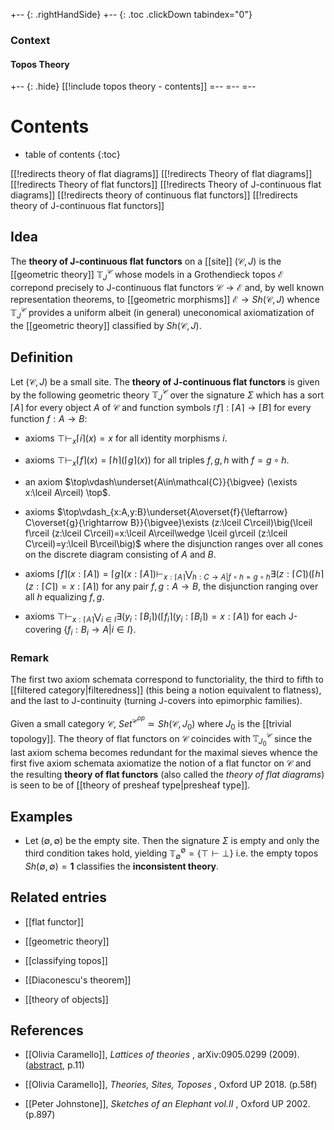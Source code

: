 
+-- {: .rightHandSide}
+-- {: .toc .clickDown tabindex="0"}

### Context
#### Topos Theory
+-- {: .hide}
[[!include topos theory - contents]]
=--
=--
=--

# Contents
* table of contents
{:toc}


[[!redirects theory of flat diagrams]]
[[!redirects Theory of flat diagrams]]
[[!redirects Theory of flat functors]]
[[!redirects Theory of J-continuous flat diagrams]]
[[!redirects theory of continuous flat functors]]
[[!redirects theory of J-continuous flat functors]]


## Idea

The **theory of J-continuous flat functors** on a [[site]] $(\mathcal{C},J)$ is the [[geometric theory]] $\mathbb{T}_J^{\mathcal{C}}$ whose models in a Grothendieck topos $\mathcal{E}$ correpond precisely to J-continuous flat functors $\mathcal{C}\to\mathcal{E}$ and, by well known representation theorems, to [[geometric morphisms]] $\mathcal{E}\to Sh(\mathcal{C},J)$ whence $\mathbb{T}_J^{\mathcal{C}}$ provides a uniform albeit (in general) uneconomical axiomatization of the [[geometric theory]] classified by $Sh(\mathcal{C},J)$.

## Definition

Let $(\mathcal{C},J)$ be a small site. The **theory of J-continuous flat functors** is given by the following geometric theory $\mathbb{T}_J^{\mathcal{C}}$ over the signature $\Sigma$ which has a sort $\lceil A\rceil$ for every object $A$ of $\mathcal{C}$ and function symbols $\lceil f\rceil :\lceil A\rceil\to\lceil B\rceil$ for every function $f:A\to B$:

* axioms $\top\vdash_x \lceil i\rceil(x)=x$ for all identity morphisms $i$.

* axioms $\top\vdash_x\lceil f\rceil(x)=\lceil h\rceil(\lceil g\rceil (x))$ for all triples $f,g,h$ with $f=g\circ h$.

* an axiom $\top\vdash\underset{A\in\mathcal{C}}{\bigvee} (\exists x:\lceil A\rceil) \top$.

* axioms $\top\vdash_{x:A,y:B}\underset{A\overset{f}{\leftarrow} C\overset{g}{\rightarrow B}}{\bigvee}\exists (z:\lceil C\rceil)\big(\lceil f\rceil (z:\lceil C\rceil)=x:\lceil A\rceil\wedge \lceil g\rceil (z:\lceil C\rceil)=y:\lceil B\rceil\big)$ where the disjunction ranges over all cones on the discrete diagram consisting of $A$ and $B$.

* axioms $\lceil f\rceil (x:\lceil A\rceil)=\lceil g\rceil (x:\lceil A\rceil)\vdash_{x:\lceil A\rceil}\bigvee_{h:C\to A|f\circ h=g\circ h} \exists(z:\lceil C\rceil)\big(\lceil h\rceil(z:\lceil C\rceil)=x:\lceil A\rceil\big)$ for any pair $f,g:A\to B$, the disjunction ranging over all $h$ equalizing $f,g$.

* axioms $\top\vdash_{x:\lceil A\rceil}\bigvee_{i\in I}\exists (y_i:\lceil B_i\rceil) \big(\lceil f_i\rceil(y_i:\lceil B_i\rceil)=x:\lceil A\rceil\big)$ for each J-covering $\{f_i:B_i\to A|i\in I\}$.

### Remark

The first two axiom schemata correspond to functoriality, the third to fifth to [[filtered category|filteredness]] (this being a notion equivalent to flatness), and the last to J-continuity (turning J-covers into epimorphic families).

Given a small category $\mathcal{C}$, $Set^{\mathcal{C}^{op}}\simeq Sh(\mathcal{C},J_0)$ where $J_0$ is the [[trivial topology]]. The theory of flat functors on $\mathcal{C}$ coincides with $\mathbb{T}_{J_0}^{\mathcal{C}}$ since the last axiom schema becomes redundant for the maximal sieves whence the first five axiom schemata axiomatize the notion of a flat functor on $\mathcal{C}$ and the resulting **theory of flat functors** (also called the _theory of flat diagrams_) is seen to be of [[theory of presheaf type|presheaf type]].


## Examples

* Let $(\emptyset,\emptyset)$ be the empty site. Then the signature $\Sigma$ is empty and only the third condition takes hold, yielding $\mathbb{T}_\emptyset^{\emptyset}=\{\top\vdash\bot\}$ i.e. the empty topos $Sh(\emptyset,\emptyset)=\mathbf{1}$ classifies the **inconsistent theory**.


## Related entries

* [[flat functor]]

* [[geometric theory]]

* [[classifying topos]]

* [[Diaconescu's theorem]]

* [[theory of objects]]

## References

* [[Olivia Caramello]], _Lattices of theories_ , arXiv:0905.0299 (2009). ([abstract](https://arxiv.org/abs/0905.0299), p.11)

* [[Olivia Caramello]], _Theories, Sites, Toposes_ , Oxford UP 2018. (p.58f)

* [[Peter Johnstone]], _Sketches of an Elephant vol.II_ , Oxford UP 2002. (p.897)